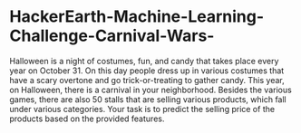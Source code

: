# HackerEarth-Machine-Learning-Challenge-Carnival-Wars-
Halloween is a night of costumes, fun, and candy that takes place every year on October 31. On this day people dress up in various costumes that have a scary overtone and go trick-or-treating to gather candy.  This year, on Halloween, there is a carnival in your neighborhood. Besides the various games, there are also 50 stalls that are selling various products, which fall under various categories.  Your task is to predict the selling price of the products based on the provided features. 
